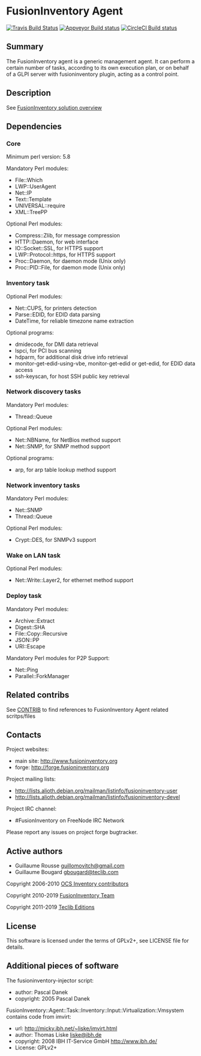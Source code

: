# FusionInventory Agent

[![Travis Build Status](https://travis-ci.org/fusioninventory/fusioninventory-agent.svg?branch=develop)](https://travis-ci.org/fusioninventory/fusioninventory-agent)
[![Appveyor Build status](https://ci.appveyor.com/api/projects/status/f2oh6p3qnr2bck1b?svg=true)](https://ci.appveyor.com/project/fusioninventory/fusioninventory-agent)
[![CircleCI Build status](https://circleci.com/gh/fusioninventory/fusioninventory-agent.svg?style=svg)](https://circleci.com/gh/fusioninventory/fusioninventory-agent)

## Summary

The FusionInventory agent is a generic management agent. It can perform a
certain number of tasks, according to its own execution plan, or on behalf of a
GLPI server with fusioninventory plugin, acting as a control point.

## Description

See [FusionInventory solution overview](http://fusioninventory.org/overview/)

## Dependencies

### Core

Minimum perl version: 5.8

Mandatory Perl modules:

* File::Which
* LWP::UserAgent
* Net::IP
* Text::Template
* UNIVERSAL::require
* XML::TreePP

Optional Perl modules:

* Compress::Zlib, for message compression
* HTTP::Daemon, for web interface
* IO::Socket::SSL, for HTTPS support
* LWP::Protocol::https, for HTTPS support
* Proc::Daemon, for daemon mode (Unix only)
* Proc::PID::File, for daemon mode (Unix only)

### Inventory task

Optional Perl modules:

* Net::CUPS, for printers detection
* Parse::EDID, for EDID data parsing
* DateTime, for reliable timezone name extraction

Optional programs:

* dmidecode, for DMI data retrieval
* lspci, for PCI bus scanning
* hdparm, for additional disk drive info retrieval
* monitor-get-edid-using-vbe, monitor-get-edid or get-edid, for EDID data access
* ssh-keyscan, for host SSH public key retrieval

### Network discovery tasks

Mandatory Perl modules:

* Thread::Queue

Optional Perl modules:

* Net::NBName, for NetBios method support
* Net::SNMP, for SNMP method support

Optional programs:

* arp, for arp table lookup method support

### Network inventory tasks

Mandatory Perl modules:

* Net::SNMP
* Thread::Queue

Optional Perl modules:

* Crypt::DES, for SNMPv3 support

### Wake on LAN task

Optional Perl modules:

* Net::Write::Layer2, for ethernet method support

### Deploy task

Mandatory Perl modules:

* Archive::Extract
* Digest::SHA
* File::Copy::Recursive
* JSON::PP
* URI::Escape

Mandatory Perl modules for P2P Support:
* Net::Ping
* Parallel::ForkManager

## Related contribs

See [CONTRIB](CONTRIB.md) to find references to FusionInventory Agent related scritps/files

## Contacts

Project websites:

* main site: <http://www.fusioninventory.org>
* forge: <http://forge.fusioninventory.org>

Project mailing lists:

* <http://lists.alioth.debian.org/mailman/listinfo/fusioninventory-user>
* <http://lists.alioth.debian.org/mailman/listinfo/fusioninventory-devel>

Project IRC channel:

* #FusionInventory on FreeNode IRC Network

Please report any issues on project forge bugtracker.

## Active authors

* Guillaume Rousse <guillomovitch@gmail.com>
* Guillaume Bougard <gbougard@teclib.com>

Copyright 2006-2010 [OCS Inventory contributors](https://www.ocsinventory-ng.org/)

Copyright 2010-2019 [FusionInventory Team](http://fusioninventory.org)

Copyright 2011-2019 [Teclib Editions](http://www.teclib-edition.com/)

## License

This software is licensed under the terms of GPLv2+, see LICENSE file for
details.

## Additional pieces of software

The fusioninventory-injector script:

* author: Pascal Danek
* copyright: 2005 Pascal Danek

FusionInventory::Agent::Task::Inventory::Input::Virtualization::Vmsystem
contains code from imvirt:

* url: <http://micky.ibh.net/~liske/imvirt.html>
* author: Thomas Liske <liske@ibh.de>
* copyright: 2008 IBH IT-Service GmbH <http://www.ibh.de/>
* License: GPLv2+
